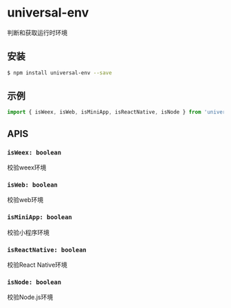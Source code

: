 # universal-env

判断和获取运行时环境

## 安装
```bash
$ npm install universal-env --save
```

## 示例
```javascript
import { isWeex, isWeb, isMiniApp, isReactNative, isNode } from 'universal-env';

```

## APIS
### `isWeex: boolean`
校验weex环境

### `isWeb: boolean`
校验web环境

### `isMiniApp: boolean`
校验小程序环境

### `isReactNative: boolean`
校验React Native环境

### `isNode: boolean`
校验Node.js环境
